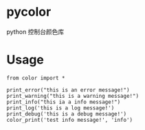 # pycolor
python 控制台颜色库

# Usage

    from color import *
    
    print_error("this is an error message!")
    print_warning("this is a warning message!")
    print_info("this ia a info message!")
    print_log('this is a log message!')
    print_debug('this is a debug message!')
    color_print('test info message!', 'info')
